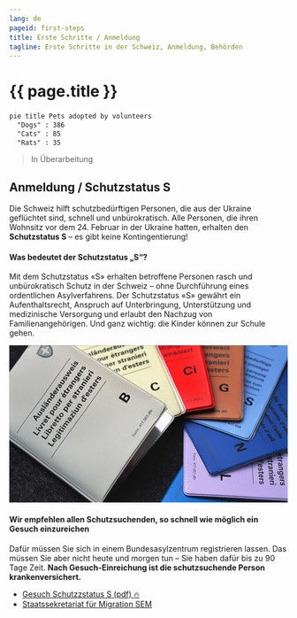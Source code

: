 ```yaml
---
lang: de
pageid: first-steps
title: Erste Schritte / Anmeldung
tagline: Erste Schritte in der Schweiz, Anmeldung, Behörden
---
```

# {{ page.title }}

```mermaid 
pie title Pets adopted by volunteers
  "Dogs" : 386
  "Cats" : 85
  "Rats" : 35
```
> In Überarbeitung

## Anmeldung / Schutzstatus S
Die Schweiz hilft schutzbedürftigen Personen, die aus der Ukraine geflüchtet sind, schnell und unbürokratisch.
Alle Personen, die ihren Wohnsitz vor dem 24. Februar in der Ukraine hatten, erhalten den **Schutzstatus S** – es gibt keine Kontingentierung!

#### Was bedeutet der Schutzstatus „S“?
Mit dem Schutzstatus «S» erhalten betroffene Personen rasch und unbürokratisch Schutz in der Schweiz – ohne Durchführung eines ordentlichen Asylverfahrens.
Der Schutzstatus «S» gewährt ein Aufenthaltsrecht, Anspruch auf Unterbringung, Unterstützung und medizinische Versorgung und erlaubt den Nachzug von Familienangehörigen. Und ganz wichtig: die Kinder können zur Schule gehen.

![Schutzstatus S](/assets/img/s-permit.jpg)

#### Wir empfehlen allen Schutzsuchenden, so schnell wie möglich ein Gesuch einzureichen
Dafür müssen Sie sich in einem Bundesasylzentrum registrieren lassen.
Das müssen Sie aber nicht heute und morgen tun – Sie haben dafür bis zu 90 Tage Zeit.
**Nach Gesuch-Einreichung ist die schutzsuchende Person krankenversichert.**

- [Gesuch Schutzzstatus S (pdf) :fire:](https://www.sem.admin.ch/dam/sem/de/data/asyl/gesuch-schutzstatus-s.pdf.download.pdf/gesuch-schutzstatus-s-d.pdf)
- [Staatssekretariat für Migration SEM](https://www.sem.admin.ch/sem/de/home.html)
